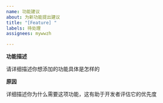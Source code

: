 ```yaml
---
name: 功能建议
about: 为新功能提出建议
title: "[Feature] "
labels: 待处理
assignees: mywwzh

---
```


**功能描述**

请详细描述你想添加的功能具体是怎样的

**原因**

详细描述你为什么需要这项功能，这有助于开发者评估它的优先度
